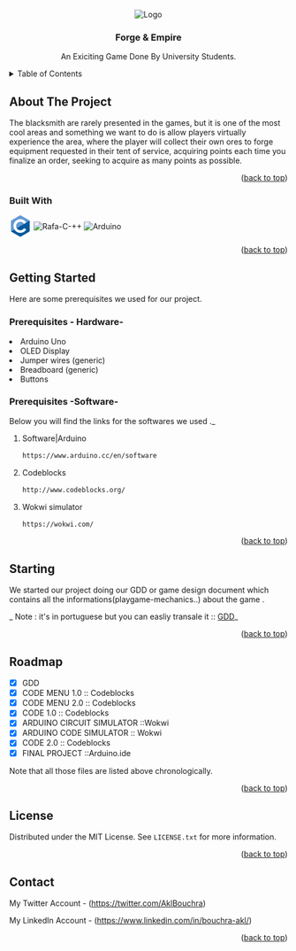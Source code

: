 <div id="top"></div>


<!-- PROJECT LOGO -->
<br />
<div align="center">
    <img src="https://images.unsplash.com/photo-1550745165-9bc0b252726f?ixlib=rb-1.2.1&ixid=MnwxMjA3fDB8MHxzZWFyY2h8NXx8Z2FtZXxlbnwwfHwwfHw%3D&auto=format&fit=crop&w=600&q=60" alt="Logo" width="500" height="300">

  <h3 align="center">Forge & Empire</h3>

  <p align="center">
    An Exiciting Game Done By University Students.
  </p>
</div>



<!-- TABLE OF CONTENTS -->
<details>
  <summary>Table of Contents</summary>
  <ol>
    <li>
      <a href="#about-the-project">About The Project</a>
      <ul>
        <li><a href="#built-with">Built With</a></li>
      </ul>
    </li>
    <li>
      <a href="#getting-started">Getting Started</a>
      <ul>
        <li><a href="#prerequisites">Prerequisites-Hardware</a></li>
        <li><a href="#installation">Prerequisites-Software</a></li>
      </ul>
    </li>
    <li><a href="#roadmap">Roadmap</a></li>
    <li><a href="#contact">Contact</a></li>
  </ol>
</details>



<!-- ABOUT THE PROJECT -->
## About The Project

The blacksmith are rarely presented in the games, but it is one of the most cool areas and something we want to do is allow players virtually experience the area, where the player will collect their own ores to forge equipment requested in their tent of service, acquiring points each time you finalize an order,
seeking to acquire as many points as possible.


<p align="right">(<a href="#top">back to top</a>)</p>



### Built With

<div style="display: inline_block">
<img align="center" alt="Rafa-C" height="40" width="40" src="https://raw.githubusercontent.com/devicons/devicon/master/icons/c/c-original.svg">
<img align="center" alt="Rafa-C-++" height="40" width="40" src="https://cdn-icons-png.flaticon.com/128/6132/6132222.png">
<img align="center" alt="Arduino" height="40" width="40" src="https://cdn-icons-png.flaticon.com/128/2288/2288026.png">
<div>

<p align="right">(<a href="#top">back to top</a>)</p>


<!-- GETTING STARTED -->
## Getting Started

Here are some prerequisites we used for our project.

### Prerequisites - Hardware-
<li>Arduino Uno</li>
<li>OLED Display</li>
<li>Jumper wires (generic)</li>
<li>Breadboard (generic)</li>
<li>Buttons</li>

### Prerequisites -Software-

Below you will find the links for the softwares we used ._

1. Software|Arduino
   ```sh
   https://www.arduino.cc/en/software
   ```
2. Codeblocks
   ```sh
   http://www.codeblocks.org/
   ```
3. Wokwi simulator 
   ```sh
   https://wokwi.com/
   ```

<p align="right">(<a href="#top">back to top</a>)</p>



<!-- USAGE EXAMPLES -->
## Starting

We started our project doing our GDD or game design document which contains all the informations(playgame-mechanics..) about the game .

_ Note : it's in portuguese but you can easliy transale it :: [GDD](https://1drv.ms/b/s!At5Da3o5krI4mXbSZAElWS__BKoV)_

<p align="right">(<a href="#top">back to top</a>)</p>



<!-- ROADMAP -->
## Roadmap

- [x] GDD
- [x] CODE MENU 1.0 :: Codeblocks
- [x] CODE MENU 2.0 :: Codeblocks
- [x] CODE 1.0 :: Codeblocks
- [x] ARDUINO CIRCUIT SIMULATOR ::Wokwi
- [x] ARDUINO CODE SIMULATOR :: Wokwi
- [x] CODE 2.0 :: Codeblocks
- [x] FINAL PROJECT ::Arduino.ide

Note that all those files are listed above chronologically.

<p align="right">(<a href="#top">back to top</a>)</p>


<!-- LICENSE -->
## License

Distributed under the MIT License. See `LICENSE.txt` for more information.

<p align="right">(<a href="#top">back to top</a>)</p>



<!-- CONTACT -->
## Contact

My Twitter Account - (https://twitter.com/AklBouchra) 

My LinkedIn Account - (https://www.linkedin.com/in/bouchra-akl/) 



<p align="right">(<a href="#top">back to top</a>)</p>
